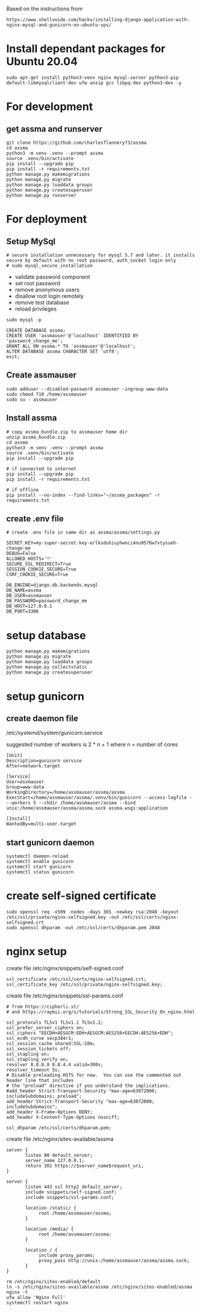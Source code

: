Based on the instructions from 
```
https://www.shellvoide.com/hacks/installing-django-application-with-nginx-mysql-and-gunicorn-on-ubuntu-vps/
```

# Install dependant packages for Ubuntu 20.04
```
sudo apt-get install python3-venv nginx mysql-server python3-pip default-libmysqlclient-dev ufw unzip gcc libpq-dev python3-dev -y
```

# For development
## get assma and runserver
```
git clone https://github.com/charlesflannery73/assma
cd assma
python3 -m venv .venv --prompt assma
source .venv/bin/activate
pip install --upgrade pip
pip install -r requirements.txt
python manage.py makemigrations
python manage.py migrate
python manage.py loaddata groups
python manage.py createsuperuser
python manage.py runserver
```
# For deployment
## Setup MySql
```
# secure installation unnecessary for mysql 5.7 and later. it installs secure by default with no root password, auth_socket login only
# sudo mysql_secure_installation
```
+ validate password component
+ set root password
+ remove anonymous users
+ disallow root login remotely
+ remove test database
+ reload privileges
```
sudo mysql -p

CREATE DATABASE assma;
CREATE USER 'assmauser'@'localhost' IDENTIFIED BY 'password_change_me';
GRANT ALL ON assma.* TO 'assmauser'@'localhost';
ALTER DATABASE assma CHARACTER SET 'utf8';
exit;
```
## Create assmauser
```
sudo adduser --disabled-password assmauser -ingroup www-data
sudo chmod 710 /home/assmauser
sudo su - assmauser
```
## Install assma
```
# copy assma_bundle.zip to assmauser home dir
unzip assma_bundle.zip
cd assma
python3 -m venv .venv --prompt assma
source .venv/bin/activate
pip install --upgrade pip

# if connected to internet
pip install --upgrade pip
pip install -r requirements.txt

# if offline
pip install --no-index --find-links="~/assma_packages" -r requirements.txt
```

create .env file
---
```
# create .env file in same dir as assma/assma/settings.py

SECRET_KEY=my-super-secret-key-erlksduhiuyhwnci4nu9576w7vtysueh-change-me
DEBUG=False
ALLOWED_HOSTS='*'
SECURE_SSL_REDIRECT=True
SESSION_COOKIE_SECURE=True
CSRF_COOKIE_SECURE=True

DB_ENGINE=django.db.backends.mysql
DB_NAME=assma
DB_USER=assmauser
DB_PASSWORD=password_change_me
DB_HOST=127.0.0.1
DB_PORT=3306
```

# setup database
```
python manage.py makemigrations
python manage.py migrate
python manage.py loaddata groups
python manage.py collectstatic
python manage.py createsuperuser
```

# setup gunicorn
## create daemon file
/etc/systemd/system/gunicorn.service
 
suggested number of workers is 2 * n + 1 where n = number of cores

```
[Unit]
Description=gunicorn service
After=network.target

[Service]
User=assmauser
Group=www-data
WorkingDirectory=/home/assmauser/assma/assma
ExecStart=/home/assmauser/assma/.venv/bin/gunicorn --access-logfile - --workers 5 --chdir /home/assmauser/assma --bind unix:/home/assmauser/assma/assma.sock assma.wsgi:application

[Install]
WantedBy=multi-user.target
```

## start gunicorn daemon
```
systemctl daemon-reload
systemctl enable gunicorn
systemctl start gunicorn
systemctl status gunicorn

```

# create self-signed certificate
```
sudo openssl req -x509 -nodes -days 365 -newkey rsa:2048 -keyout /etc/ssl/private/nginx-selfsigned.key -out /etc/ssl/certs/nginx-selfsigned.crt
sudo openssl dhparam -out /etc/ssl/certs/dhparam.pem 2048
```

# nginx setup
create file /etc/nginx/snippets/self-signed.conf
```
ssl_certificate /etc/ssl/certs/nginx-selfsigned.crt;
ssl_certificate_key /etc/ssl/private/nginx-selfsigned.key;
```
create file /etc/nginx/snippets/ssl-params.conf
```
# from https://cipherli.st/
# and https://raymii.org/s/tutorials/Strong_SSL_Security_On_nginx.html

ssl_protocols TLSv1 TLSv1.1 TLSv1.2;
ssl_prefer_server_ciphers on;
ssl_ciphers "EECDH+AESGCM:EDH+AESGCM:AES256+EECDH:AES256+EDH";
ssl_ecdh_curve secp384r1;
ssl_session_cache shared:SSL:10m;
ssl_session_tickets off;
ssl_stapling on;
ssl_stapling_verify on;
resolver 8.8.8.8 8.8.4.4 valid=300s;
resolver_timeout 5s;
# Disable preloading HSTS for now.  You can use the commented out header line that includes
# the "preload" directive if you understand the implications.
#add_header Strict-Transport-Security "max-age=63072000; includeSubdomains; preload";
add_header Strict-Transport-Security "max-age=63072000; includeSubdomains";
add_header X-Frame-Options DENY;
add_header X-Content-Type-Options nosniff;

ssl_dhparam /etc/ssl/certs/dhparam.pem;
```


create file /etc/nginx/sites-available/assma
```
server {
       listen 80 default_server;
       server_name 127.0.0.1;
       return 301 https://$server_name$request_uri;
}

server {
       listen 443 ssl http2 default_server;
       include snippets/self-signed.conf;
       include snippets/ssl-params.conf;

       location /static/ {
            root /home/assmauser/assma;
       }

       location /media/ {
            root /home/assmauser/assma;
       }

       location / {
            include proxy_params;
            proxy_pass http://unix:/home/assmauser/assma/assma.sock;
       }
}
```

```
rm /etc/nginx/sites-enabled/default
ln -s /etc/nginx/sites-available/assma /etc/nginx/sites-enabled/assma
nginx -t
ufw allow 'Nginx Full'
systemctl restart nginx
```

